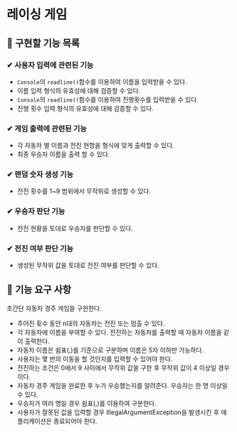 # 레이싱 게임

## 🚀 구현할 기능 목록

### ✔ 사용자 입력에 관련된 기능

- `Console`의 `readline()`함수를 이용하여 이름을 입력받을 수 있다.
- 이름 입력 형식의 유효성에 대해 검증할 수 있다.
- `Console`의 `readline()`함수를 이용하여 진행횟수를 입력받을 수 있다.
- 진행 횟수 입력 형식의 유효성에 대해 검증할 수 있다.

### ✔ 게임 출력에 관련된 기능

- 각 자동차 별 이름과 전진 현항을 형식에 맞게 출력할 수 있다.
- 최종 우승자 이름을 출력 할 수 있다.

### ✔ 랜덤 숫자 생성 기능

- 전진 횟수를 1~9 범위에서 무작위로 생성할 수 있다.

### ✔ 우승자 판단 기능

- 전진 현황을 토대로 우승자를 판단할 수 있다.

### ✔ 전진 여부 판단 기능

- 생성된 무작위 값을 토대로 전진 여부를 판단할 수 있다.

## 🚀 기능 요구 사항

초간단 자동차 경주 게임을 구현한다.

* 주어진 횟수 동안 n대의 자동차는 전진 또는 멈출 수 있다.
* 각 자동차에 이름을 부여할 수 있다. 전진하는 자동차를 출력할 때 자동차 이름을 같이 출력한다.
* 자동차 이름은 쉼표(,)를 기준으로 구분하며 이름은 5자 이하만 가능하다.
* 사용자는 몇 번의 이동을 할 것인지를 입력할 수 있어야 한다.
* 전진하는 조건은 0에서 9 사이에서 무작위 값을 구한 후 무작위 값이 4 이상일 경우이다.
* 자동차 경주 게임을 완료한 후 누가 우승했는지를 알려준다. 우승자는 한 명 이상일 수 있다.
* 우승자가 여러 명일 경우 쉼표(,)를 이용하여 구분한다.
* 사용자가 잘못된 값을 입력할 경우 IllegalArgumentException을 발생시킨 후 애플리케이션은 종료되어야 한다.